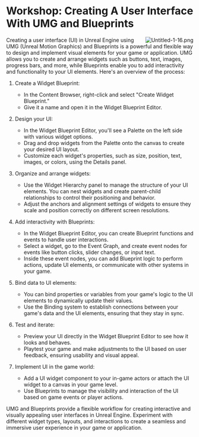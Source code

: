 # Workshop:  Creating A User Interface With UMG and Blueprints

<p class="speechify-inbox-player" style="text-align: left;"><img style="float: right;" src="https://vertexschool.instructure.com/courses/289/files/18455/preview?verifier=GNxMB1QgFkPxjMv8alRYt1S02eypFAL6CZO5NpdH" alt="Untitled-1-16.png" data-api-endpoint="https://vertexschool.instructure.com/api/v1/courses/289/files/18455" data-api-returntype="File">Creating a user interface (UI) in Unreal Engine using UMG (Unreal Motion Graphics) and Blueprints is a powerful and flexible way to design and implement visual elements for your game or application. UMG allows you to create and arrange widgets such as buttons, text, images, progress bars, and more, while Blueprints enable you to add interactivity and functionality to your UI elements. Here's an overview of the process:</p>
<ol>
<li class="speechify-inbox-player">
<p>Create a Widget Blueprint:</p>
<ul>
<li class="speechify-inbox-player">In the Content Browser, right-click and select "Create Widget Blueprint."</li>
<li class="speechify-inbox-player">Give it a name and open it in the Widget Blueprint Editor.</li>
</ul>
</li>
<li class="speechify-inbox-player">
<p>Design your UI:</p>
<ul>
<li class="speechify-inbox-player">In the Widget Blueprint Editor, you'll see a Palette on the left side with various widget options.</li>
<li class="speechify-inbox-player">Drag and drop widgets from the Palette onto the canvas to create your desired UI layout.</li>
<li class="speechify-inbox-player">Customize each widget's properties, such as size, position, text, images, or colors, using the Details panel.</li>
</ul>
</li>
<li class="speechify-inbox-player">
<p>Organize and arrange widgets:</p>
<ul>
<li class="speechify-inbox-player">Use the Widget Hierarchy panel to manage the structure of your UI elements. You can nest widgets and create parent-child relationships to control their positioning and behavior.</li>
<li class="speechify-inbox-player">Adjust the anchors and alignment settings of widgets to ensure they scale and position correctly on different screen resolutions.</li>
</ul>
</li>
<li class="speechify-inbox-player">
<p>Add interactivity with Blueprints:</p>
<ul>
<li class="speechify-inbox-player">In the Widget Blueprint Editor, you can create Blueprint functions and events to handle user interactions.</li>
<li class="speechify-inbox-player">Select a widget, go to the Event Graph, and create event nodes for events like button clicks, slider changes, or input text.</li>
<li class="speechify-inbox-player">Inside these event nodes, you can add Blueprint logic to perform actions, update UI elements, or communicate with other systems in your game.</li>
</ul>
</li>
<li class="speechify-inbox-player">
<p>Bind data to UI elements:</p>
<ul>
<li class="speechify-inbox-player">You can bind properties or variables from your game's logic to the UI elements to dynamically update their values.</li>
<li class="speechify-inbox-player">Use the Binding system to establish connections between your game's data and the UI elements, ensuring that they stay in sync.</li>
</ul>
</li>
<li class="speechify-inbox-player">
<p>Test and iterate:</p>
<ul>
<li class="speechify-inbox-player">Preview your UI directly in the Widget Blueprint Editor to see how it looks and behaves.</li>
<li class="speechify-inbox-player">Playtest your game and make adjustments to the UI based on user feedback, ensuring usability and visual appeal.</li>
</ul>
</li>
<li class="speechify-inbox-player">
<p>Implement UI in the game world:</p>
<ul>
<li class="speechify-inbox-player">Add a UI widget component to your in-game actors or attach the UI widget to a canvas in your game level.</li>
<li class="speechify-inbox-player">Use Blueprints to manage the visibility and interaction of the UI based on game events or player actions.</li>
</ul>
</li>
</ol>
<p class="speechify-inbox-player">UMG and Blueprints provide a flexible workflow for creating interactive and visually appealing user interfaces in Unreal Engine. Experiment with different widget types, layouts, and interactions to create a seamless and immersive user experience in your game or application.</p>